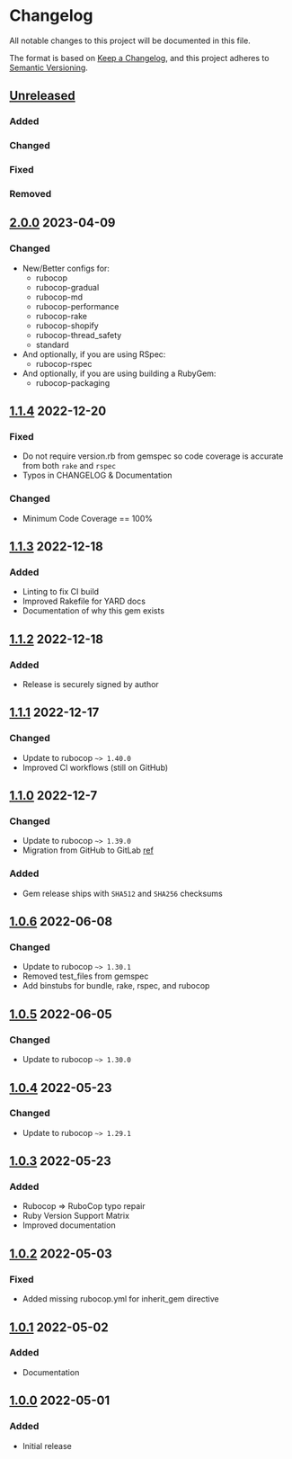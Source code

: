 # Changelog
All notable changes to this project will be documented in this file.

The format is based on [Keep a Changelog](https://keepachangelog.com/en/1.0.0/),
and this project adheres to [Semantic Versioning](https://semver.org/spec/v2.0.0.html).

## [Unreleased]
### Added
### Changed
### Fixed
### Removed

## [2.0.0] 2023-04-09
### Changed
- New/Better configs for:
  - rubocop
  - rubocop-gradual
  - rubocop-md
  - rubocop-performance
  - rubocop-rake
  - rubocop-shopify
  - rubocop-thread_safety
  - standard
- And optionally, if you are using RSpec:
  - rubocop-rspec
- And optionally, if you are using building a RubyGem:
  - rubocop-packaging

## [1.1.4] 2022-12-20
### Fixed
* Do not require version.rb from gemspec so code coverage is accurate from both `rake` and `rspec`
* Typos in CHANGELOG & Documentation
### Changed
* Minimum Code Coverage == 100%

## [1.1.3] 2022-12-18
### Added
* Linting to fix CI build
* Improved Rakefile for YARD docs
* Documentation of why this gem exists

## [1.1.2] 2022-12-18
### Added
* Release is securely signed by author

## [1.1.1] 2022-12-17
### Changed
* Update to rubocop `~> 1.40.0`
* Improved CI workflows (still on GitHub)

## [1.1.0] 2022-12-7
### Changed
* Update to rubocop `~> 1.39.0`
* Migration from GitHub to GitLab [ref](https://github.com/actions/toolkit/issues/1214)
### Added
* Gem release ships with `SHA512` and `SHA256` checksums

## [1.0.6] 2022-06-08
### Changed
* Update to rubocop `~> 1.30.1`
* Removed test_files from gemspec
* Add binstubs for bundle, rake, rspec, and rubocop

## [1.0.5] 2022-06-05
### Changed
* Update to rubocop `~> 1.30.0`

## [1.0.4] 2022-05-23
### Changed
* Update to rubocop `~> 1.29.1`

## [1.0.3] 2022-05-23
### Added
* Rubocop => RuboCop typo repair
* Ruby Version Support Matrix
* Improved documentation

## [1.0.2] 2022-05-03
### Fixed
* Added missing rubocop.yml for inherit_gem directive

## [1.0.1] 2022-05-02
### Added
* Documentation

## [1.0.0] 2022-05-01
### Added
* Initial release

[Unreleased]: https://gitlab.com/rubocop-lts/rubocop-ruby3_1/-/compare/v2.0.0...HEAD
[2.0.0]: https://gitlab.com/rubocop-lts/rubocop-ruby3_1/-/compare/v1.1.4...v2.0.0
[1.1.4]: https://gitlab.com/rubocop-lts/rubocop-ruby3_1/-/compare/v1.1.3...v1.1.4
[1.1.3]: https://gitlab.com/rubocop-lts/rubocop-ruby3_1/-/compare/v1.1.2...v1.1.3
[1.1.2]: https://gitlab.com/rubocop-lts/rubocop-ruby3_1/-/compare/v1.1.1...v1.1.2
[1.1.1]: https://gitlab.com/rubocop-lts/rubocop-ruby3_1/-/compare/v1.1.0...v1.1.1
[1.1.0]: https://gitlab.com/rubocop-lts/rubocop-ruby3_1/-/compare/v1.0.6...v1.1.0
[1.0.6]: https://gitlab.com/rubocop-lts/rubocop-ruby3_1/-/compare/v1.0.5...v1.0.6
[1.0.5]: https://gitlab.com/rubocop-lts/rubocop-ruby3_1/-/compare/v1.0.4...v1.0.5
[1.0.4]: https://gitlab.com/rubocop-lts/rubocop-ruby3_1/-/compare/v1.0.3...v1.0.4
[1.0.3]: https://gitlab.com/rubocop-lts/rubocop-ruby3_1/-/compare/v1.0.2...v1.0.3
[1.0.2]: https://gitlab.com/rubocop-lts/rubocop-ruby3_1/-/compare/v1.0.1...v1.0.2
[1.0.1]: https://gitlab.com/rubocop-lts/rubocop-ruby3_1/-/compare/v1.0.0...v1.0.1
[1.0.0]: https://gitlab.com/rubocop-lts/rubocop-ruby3_1/-/compare/c4cc8fb6374d338e2c328812b4f74c78dfe5cfbd...v1.0.0
